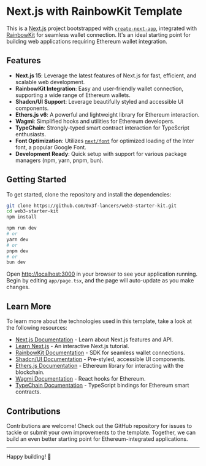 # Next.js with RainbowKit Template

This is a [Next.js](https://nextjs.org/) project bootstrapped with [`create-next-app`](https://github.com/vercel/next.js/tree/canary/packages/create-next-app), integrated with [RainbowKit](https://www.rainbowkit.com/) for seamless wallet connection. It's an ideal starting point for building web applications requiring Ethereum wallet integration.

## Features

- **Next.js 15**: Leverage the latest features of Next.js for fast, efficient, and scalable web development.
- **RainbowKit Integration**: Easy and user-friendly wallet connection, supporting a wide range of Ethereum wallets.
- **Shadcn/UI Support**: Leverage beautifully styled and accessible UI components.
- **Ethers.js v6**: A powerful and lightweight library for Ethereum interaction.
- **Wagmi**: Simplified hooks and utilities for Ethereum developers.
- **TypeChain**: Strongly-typed smart contract interaction for TypeScript enthusiasts.
- **Font Optimization**: Utilizes [`next/font`](https://nextjs.org/docs/basic-features/font-optimization) for optimized loading of the Inter font, a popular Google Font.
- **Development Ready**: Quick setup with support for various package managers (npm, yarn, pnpm, bun).

## Getting Started

To get started, clone the repository and install the dependencies:

```bash
git clone https://github.com/0x3f-lancers/web3-starter-kit.git
cd web3-starter-kit
npm install

npm run dev
# or
yarn dev
# or
pnpm dev
# or
bun dev
```

Open [http://localhost:3000](http://localhost:3000) in your browser to see your application running. Begin by editing `app/page.tsx`, and the page will auto-update as you make changes.

## Learn More

To learn more about the technologies used in this template, take a look at the following resources:

- [Next.js Documentation](https://nextjs.org/docs) - Learn about Next.js features and API.
- [Learn Next.js](https://nextjs.org/learn) - An interactive Next.js tutorial.
- [RainbowKit Documentation](https://www.rainbowkit.com/) - SDK for seamless wallet connections.
- [Shadcn/UI Documentation](https://ui.shadcn.com/) - Pre-styled, accessible UI components.
- [Ethers.js Documentation](https://docs.ethers.org/v6/) - Ethereum library for interacting with the blockchain.
- [Wagmi Documentation](https://wagmi.sh/) - React hooks for Ethereum.
- [TypeChain Documentation](https://github.com/dethcrypto/TypeChain) - TypeScript bindings for Ethereum smart contracts.

## Contributions

Contributions are welcome! Check out the GitHub repository for issues to tackle or submit your own improvements to the template. Together, we can build an even better starting point for Ethereum-integrated applications.

---

Happy building! 🚀
